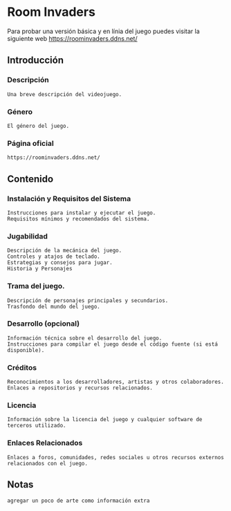 # Room Invaders

Para probar una versión básica y en línia del juego puedes visitar la siguiente web https://roominvaders.ddns.net/

## Introducción
### Descripción
    Una breve descripción del videojuego.
### Género
    El género del juego.
### Página oficial
    https://roominvaders.ddns.net/
## Contenido
### Instalación y Requisitos del Sistema
    Instrucciones para instalar y ejecutar el juego.
    Requisitos mínimos y recomendados del sistema.
### Jugabilidad
    Descripción de la mecánica del juego.
    Controles y atajos de teclado.
    Estrategias y consejos para jugar.
    Historia y Personajes
### Trama del juego.
    Descripción de personajes principales y secundarios.
    Trasfondo del mundo del juego.
### Desarrollo (opcional)
    Información técnica sobre el desarrollo del juego.
    Instrucciones para compilar el juego desde el código fuente (si está disponible).
### Créditos
    Reconocimientos a los desarrolladores, artistas y otros colaboradores.
    Enlaces a repositorios y recursos relacionados.
### Licencia
    Información sobre la licencia del juego y cualquier software de terceros utilizado.
### Enlaces Relacionados
    Enlaces a foros, comunidades, redes sociales u otros recursos externos relacionados con el juego.

## Notas
    agregar un poco de arte como información extra
